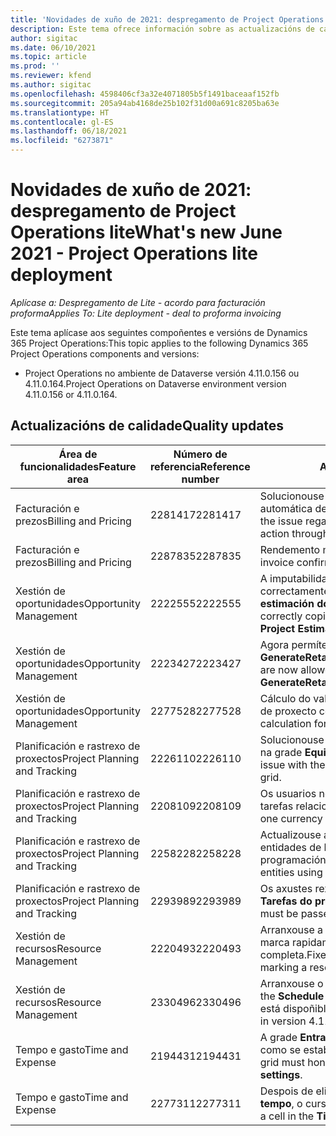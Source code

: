 ```yaml
---
title: 'Novidades de xuño de 2021: despregamento de Project Operations lite'
description: Este tema ofrece información sobre as actualizacións de calidade dispoñibles na versión de xuño de 2021 do despregamento de Project Operations lite.
author: sigitac
ms.date: 06/10/2021
ms.topic: article
ms.prod: ''
ms.reviewer: kfend
ms.author: sigitac
ms.openlocfilehash: 4598406cf3a32e4071805b5f1491baceaaf152fb
ms.sourcegitcommit: 205a94ab4168de25b102f31d00a691c8205ba63e
ms.translationtype: HT
ms.contentlocale: gl-ES
ms.lasthandoff: 06/18/2021
ms.locfileid: "6273871"
---
```

# <a name="whats-new-june-2021---project-operations-lite-deployment"></a><span data-ttu-id="ce7ab-103">Novidades de xuño de 2021: despregamento de Project Operations lite</span><span class="sxs-lookup"><span data-stu-id="ce7ab-103">What's new June 2021 - Project Operations lite deployment</span></span>

<span data-ttu-id="ce7ab-104">_Aplícase a: Despregamento de Lite - acordo para facturación proforma_</span><span class="sxs-lookup"><span data-stu-id="ce7ab-104">_Applies To: Lite deployment - deal to proforma invoicing_</span></span>

<span data-ttu-id="ce7ab-105">Este tema aplícase aos seguintes compoñentes e versións de Dynamics 365 Project Operations:</span><span class="sxs-lookup"><span data-stu-id="ce7ab-105">This topic applies to the following Dynamics 365 Project Operations components and versions:</span></span>

  - <span data-ttu-id="ce7ab-106">Project Operations no ambiente de Dataverse versión 4.11.0.156 ou 4.11.0.164.</span><span class="sxs-lookup"><span data-stu-id="ce7ab-106">Project Operations on Dataverse environment version 4.11.0.156 or 4.11.0.164.</span></span>

## <a name="quality-updates"></a><span data-ttu-id="ce7ab-107">Actualizacións de calidade</span><span class="sxs-lookup"><span data-stu-id="ce7ab-107">Quality updates</span></span>

| <span data-ttu-id="ce7ab-108">**Área de funcionalidades**</span><span class="sxs-lookup"><span data-stu-id="ce7ab-108">**Feature area**</span></span> | <span data-ttu-id="ce7ab-109">**Número de referencia**</span><span class="sxs-lookup"><span data-stu-id="ce7ab-109">**Reference number**</span></span> | <span data-ttu-id="ce7ab-110">**Actualización de calidade**</span><span class="sxs-lookup"><span data-stu-id="ce7ab-110">**Quality update**</span></span> |
| --- | --- | --- |
| <span data-ttu-id="ce7ab-111">Facturación e prezos</span><span class="sxs-lookup"><span data-stu-id="ce7ab-111">Billing and Pricing</span></span> | <span data-ttu-id="ce7ab-112">2281417</span><span class="sxs-lookup"><span data-stu-id="ce7ab-112">2281417</span></span> | <span data-ttu-id="ce7ab-113">Solucionouse o problema relativo ao fallo da acción de creación automática de facturas a través da programación de facturas.</span><span class="sxs-lookup"><span data-stu-id="ce7ab-113">Fixed the issue regarding the failure of the automatic invoice creation action through the invoice schedule.</span></span> |
| <span data-ttu-id="ce7ab-114">Facturación e prezos</span><span class="sxs-lookup"><span data-stu-id="ce7ab-114">Billing and Pricing</span></span> | <span data-ttu-id="ce7ab-115">2287835</span><span class="sxs-lookup"><span data-stu-id="ce7ab-115">2287835</span></span> |   <span data-ttu-id="ce7ab-116">Rendemento mellorado na confirmación da factura.</span><span class="sxs-lookup"><span data-stu-id="ce7ab-116">Improved invoice confirmation performance.</span></span> |
| <span data-ttu-id="ce7ab-117">Xestión de oportunidades</span><span class="sxs-lookup"><span data-stu-id="ce7ab-117">Opportunity Management</span></span> | <span data-ttu-id="ce7ab-118">2222555</span><span class="sxs-lookup"><span data-stu-id="ce7ab-118">2222555</span></span> | <span data-ttu-id="ce7ab-119">A imputabilidade de estimacións de material debe copiarse correctamente na liña de oferta cando se usa **Importar desde a estimación do proxecto**.</span><span class="sxs-lookup"><span data-stu-id="ce7ab-119">Material estimates chargeability must be correctly copied to quote line details when using **Import from Project Estimation**.</span></span> |
| <span data-ttu-id="ce7ab-120">Xestión de oportunidades</span><span class="sxs-lookup"><span data-stu-id="ce7ab-120">Opportunity Management</span></span> | <span data-ttu-id="ce7ab-121">2223427</span><span class="sxs-lookup"><span data-stu-id="ce7ab-121">2223427</span></span> | <span data-ttu-id="ce7ab-122">Agora permítense personalizacións para a acción **GenerateRetainersFromRetainerScheduleOptions**.</span><span class="sxs-lookup"><span data-stu-id="ce7ab-122">Customizations are now allowed for the action, **GenerateRetainersFromRetainerScheduleOptions**.</span></span> |
| <span data-ttu-id="ce7ab-123">Xestión de oportunidades</span><span class="sxs-lookup"><span data-stu-id="ce7ab-123">Opportunity Management</span></span> | <span data-ttu-id="ce7ab-124">2277528</span><span class="sxs-lookup"><span data-stu-id="ce7ab-124">2277528</span></span> | <span data-ttu-id="ce7ab-125">Cálculo do valor do fito de facturación fixa para liñas de contratos de proxecto con varios clientes.</span><span class="sxs-lookup"><span data-stu-id="ce7ab-125">Fixed billing milestone value calculation for project contract lines with multiple customers.</span></span> |
| <span data-ttu-id="ce7ab-126">Planificación e rastrexo de proxectos</span><span class="sxs-lookup"><span data-stu-id="ce7ab-126">Project Planning and Tracking</span></span> | <span data-ttu-id="ce7ab-127">2226110</span><span class="sxs-lookup"><span data-stu-id="ce7ab-127">2226110</span></span> | <span data-ttu-id="ce7ab-128">Solucionouse o problema intermitente coa función **Xerar requisito** na grade **Equipo do proxecto** cuadrícula.</span><span class="sxs-lookup"><span data-stu-id="ce7ab-128">Fixed the intermittent issue with the **Generate Requirement** function in the **Project team** grid.</span></span> |
| <span data-ttu-id="ce7ab-129">Planificación e rastrexo de proxectos</span><span class="sxs-lookup"><span data-stu-id="ce7ab-129">Project Planning and Tracking</span></span> | <span data-ttu-id="ce7ab-130">2208109</span><span class="sxs-lookup"><span data-stu-id="ce7ab-130">2208109</span></span> | <span data-ttu-id="ce7ab-131">Os usuarios non poden crear un proxecto nunha moeda con tarefas relacionadas noutra moeda.</span><span class="sxs-lookup"><span data-stu-id="ce7ab-131">Users can't create a project in one currency with related tasks in another currency.</span></span> |
| <span data-ttu-id="ce7ab-132">Planificación e rastrexo de proxectos</span><span class="sxs-lookup"><span data-stu-id="ce7ab-132">Project Planning and Tracking</span></span> | <span data-ttu-id="ce7ab-133">2258228</span><span class="sxs-lookup"><span data-stu-id="ce7ab-133">2258228</span></span> | <span data-ttu-id="ce7ab-134">Actualizouse a lista de campos que se poden modificar coas entidades de **Programación** que utilizan a API de programación.</span><span class="sxs-lookup"><span data-stu-id="ce7ab-134">The list of fields allowed to modify with **Scheduling** entities using the Schedule API has been updated.</span></span> |
| <span data-ttu-id="ce7ab-135">Planificación e rastrexo de proxectos</span><span class="sxs-lookup"><span data-stu-id="ce7ab-135">Project Planning and Tracking</span></span> | <span data-ttu-id="ce7ab-136">2293989</span><span class="sxs-lookup"><span data-stu-id="ce7ab-136">2293989</span></span> | <span data-ttu-id="ce7ab-137">Os axustes rexionais e de idioma correctos deben pasar á grade **Tarefas do proxecto**.</span><span class="sxs-lookup"><span data-stu-id="ce7ab-137">The correct language and regional settings must be passed to the **Project Tasks** grid.</span></span>|
| <span data-ttu-id="ce7ab-138">Xestión de recursos</span><span class="sxs-lookup"><span data-stu-id="ce7ab-138">Resource Management</span></span> | <span data-ttu-id="ce7ab-139">2220493</span><span class="sxs-lookup"><span data-stu-id="ce7ab-139">2220493</span></span> | <span data-ttu-id="ce7ab-140">Arranxouse a experiencia do usuario na grade **Tarefa** cando se marca rapidamente unha solicitude de recurso como completa.</span><span class="sxs-lookup"><span data-stu-id="ce7ab-140">Fixed the user experience in the **Task** grid when quickly marking a resource request as complete.</span></span> |
| <span data-ttu-id="ce7ab-141">Xestión de recursos</span><span class="sxs-lookup"><span data-stu-id="ce7ab-141">Resource Management</span></span> | <span data-ttu-id="ce7ab-142">2330496</span><span class="sxs-lookup"><span data-stu-id="ce7ab-142">2330496</span></span> | <span data-ttu-id="ce7ab-143">Arranxouse o problema de carga do **Panel de programación**.</span><span class="sxs-lookup"><span data-stu-id="ce7ab-143">Fixed the **Schedule Board** loading issue.</span></span> <span data-ttu-id="ce7ab-144">(A actualización de calidade está dispoñible na versión 4.11.0.164)</span><span class="sxs-lookup"><span data-stu-id="ce7ab-144">(Quality update is available in version 4.11.0.164)</span></span> |
| <span data-ttu-id="ce7ab-145">Tempo e gasto</span><span class="sxs-lookup"><span data-stu-id="ce7ab-145">Time and Expense</span></span> | <span data-ttu-id="ce7ab-146">2194431</span><span class="sxs-lookup"><span data-stu-id="ce7ab-146">2194431</span></span> | <span data-ttu-id="ce7ab-147">A grade **Entrada de tempo** debe cumprir o comezo da semana como se establece na **Configuración do sistema**.</span><span class="sxs-lookup"><span data-stu-id="ce7ab-147">The **Time entry** grid must honor the start of the week as set in the **System settings**.</span></span> |
| <span data-ttu-id="ce7ab-148">Tempo e gasto</span><span class="sxs-lookup"><span data-stu-id="ce7ab-148">Time and Expense</span></span> | <span data-ttu-id="ce7ab-149">2277311</span><span class="sxs-lookup"><span data-stu-id="ce7ab-149">2277311</span></span> | <span data-ttu-id="ce7ab-150">Despois de eliminar o valor dunha cela na grade **Entrada de tempo**, o cursor permanece na grade.</span><span class="sxs-lookup"><span data-stu-id="ce7ab-150">After you delete the value in a cell in the **Time entry** grid, the cursor remains in the grid.</span></span> |
